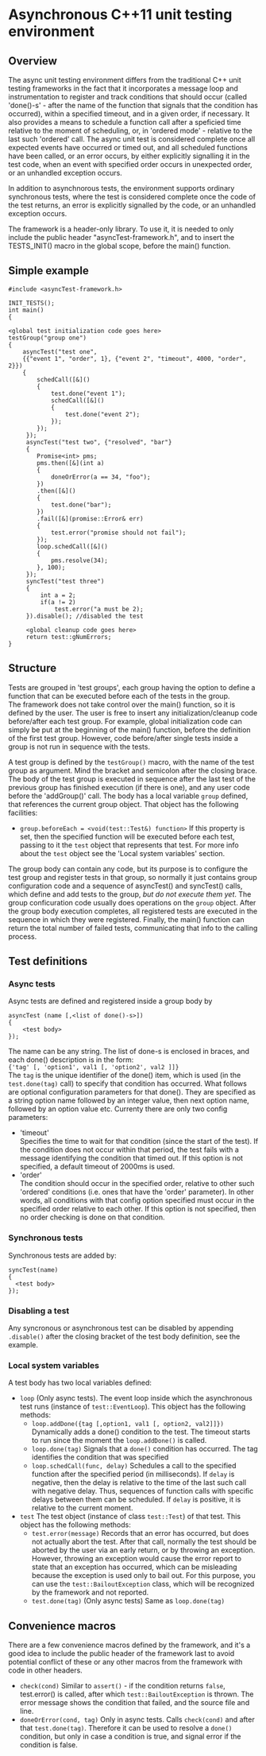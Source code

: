 # Asynchronous C++11 unit testing environment

## Overview

The async unit testing environment differs from the traditional C++ unit testing frameworks in the fact that it
incorporates a message loop and instrumentation to register and track conditions that should occur
(called 'done()-s' - after the name of the function that signals that the condition has occurred),
within a specified timeout, and in a given order, if necessary. It also provides a means to schedule a function call after
a speficied time relative to the moment of scheduling, or, in 'ordered mode' - relative to the last such 'ordered' call.
The async unit test is considered complete once all expected events have occurred or timed out, and all scheduled functions
have been called, or an error occurs, by either explicitly signalling it in the test code, when an event with specified
order occurs in unexpected order, or an unhandled exception occurs.  

In addition to asynchnorous tests, the environment supports ordinary synchronous tests, where the test is considered complete
once the code of the test returns, an error is explicitly signalled by the code, or an unhandled exception occurs.  

The framework is a header-only library. To use it, it is needed to only include the public header "asyncTest-framework.h",
and to insert the TESTS_INIT() macro in the global scope, before the main() function.  
 
## Simple example
```
#include <asyncTest-framework.h>

INIT_TESTS();
int main()
{

<global test initialization code goes here>
testGroup("group one")
{
    asyncTest("test one",
    {{"event 1", "order", 1}, {"event 2", "timeout", 4000, "order", 2}})
    {
        schedCall([&]()
        {
            test.done("event 1");
            schedCall([&]()
            {
                test.done("event 2");
            });
        });
     });
     asyncTest("test two", {"resolved", "bar"}
     {
        Promise<int> pms;
        pms.then([&](int a)
        {
            doneOrError(a == 34, "foo");
        })
        .then([&]()
        {
            test.done("bar");
        })
        .fail([&](promise::Error& err)
        {
            test.error("promise should not fail");
        });
        loop.schedCall([&]()
        {
            pms.resolve(34);
        }, 100);
     });
     syncTest("test three")
     {
         int a = 2;
         if(a != 2)
             test.error("a must be 2);
     }).disable(); //disabled the test

     <global cleanup code goes here>
     return test::gNumErrors;
} 
```

## Structure

Tests are grouped in 'test groups', each group having the option to define a function that can be executed before each of the
tests in the group.  
The framework does not take control over the main() function, so it is defined by the user. The user is free to insert any
initialization/cleanup code before/after each test group. For example, global initialization code can simply be put at the
beginning of the main() function, before the definition of the first test group. However, code before/after single tests
inside a group is not run in sequence with the tests.  

A test group is defined by the `testGroup()` macro, with the name of the test group as argument.
Mind the bracket and semicolon after the closing brace. The body of the test group is executed in sequence after
the last test of the previous group has finished execution (if there is one), and any user code before the 'addGroup()' call.
The body has a local variable `group` defined, that references the current group object. That object has the
following facilities:  
 - `group.beforeEach = <void(test::Test&) function>` If this property is set, then the specified function will be executed
before each test, passing to it the `test` object that represents that test. For more info about the `test` object see
the 'Local system variables' section.  

The group body can contain any code, but its purpose is to configure the test group and register tests in that group,
so normally it just contains group configuration code and a sequence of asyncTest() and syncTest() calls, which define
and add tests to the group, *but do not execute them yet*. The group conficuration code usually does operations on the `group`
object. After the group body execution completes, all registered tests are executed in the sequence in which they were
registered. Finally, the main() function can return the total number of failed tests, communicating that info to the
calling process.  

## Test definitions

### Async tests

Async tests are defined and registered inside a group body by  
```
asyncTest (name [,<list of done()-s>])
{
    <test body>
});
```
The name can be any string. The list of done-s is enclosed in braces, and each done() description is in the form:  
`{'tag' [, 'option1', val1 [, 'option2', val2 ]]}`  
The `tag` is the unique identifier of the done() item, which is used (in the `test.done(tag)` call) to specify that
condition has occurred. What follows are optional configuration parameters for that done(). They are specified as a string
option name followed by an integer value, then next option name, followed by an option value etc. Currenty there are
only two config parameters:  
 - 'timeout'  
 Specifies the time to wait for that condition (since the start of the test). If the condition does not occur
within that period, the test fails with a message identifying the condition that timed out. If this option is not specified,
 a default timeout of 2000ms is used.  
 - 'order'  
 The condition should occur in the specified order, relative to other such 'ordered' conditions (i.e. ones that
have the 'order' parameter). In other words, all conditions with that config option specified must occur in the specified
order relative to each other. If this option is not specified, then no order checking is done on that condition.  

### Synchronous tests

Synchronous tests are added by:
```
syncTest(name)
{
  <test body>
});
```  

### Disabling a test

Any syncronous or asynchronous test can be disabled by appending `.disable()` after the closing bracket of the test body
definition, see the example.  

### Local system variables

A test body has two local variables defined:  
 - `loop` (Only async tests). The event loop inside which the asynchronous test runs (instance of `test::EventLoop`).
This object has the following methods:   
    * `loop.addDone({tag [,option1, val1 [, option2, val2]]})` Dynamically adds a done() condition to the test. The timeout
starts to run since the moment the `loop.addDone()` is called.  
    * `loop.done(tag)` Signals that a `done()` condition has occurred. The tag identifies the condition that was specified  
    * `loop.schedCall(func, delay)` Schedules a call to the specified function after the specified period (in milliseconds).
If `delay` is negative, then the delay is relative to the time of the last such call with negative delay. Thus, sequences of
function calls with specific delays between them can be scheduled. If `delay` is positive, it is relative to the current
moment.
 - `test` The test object (instance of class `test::Test`) of that test. This object has the following methods:  
    * `test.error(message)` Records that an error has occurred, but does not actually abort the test.
After that call, normally the test should be aborted by the user via an early return, or by throwing an exception.
However, throwing an exception would cause the error report to state that an exception has occurred, which can be misleading
because the exception is used only to bail out. For this purpose, you can use the `test::BailoutException` class, which will be
recognized by the framework and not reported.  
    * `test.done(tag)` (Only async tests) Same as `loop.done(tag)`

## Convenience macros
There are a few convenience macros defined by the framework, and it's a good idea to include the public header of the framework
last to avoid potential conflict of these or any other macros from the framework with code in other headers.  

 - `check(cond)` Similar to `assert()` - if the condition returns `false`, test.error() is called, after which
`test::BailoutException` is thrown. The error message shows the condition that failed, and the source file and line.  
 - `doneOrError(cond, tag)` Only in async tests. Calls `check(cond)` and after that `test.done(tag)`. Therefore it can be
 used to resolve a `done()` condition, but only in case a condition is true, and signal error if the condition is false.

 

